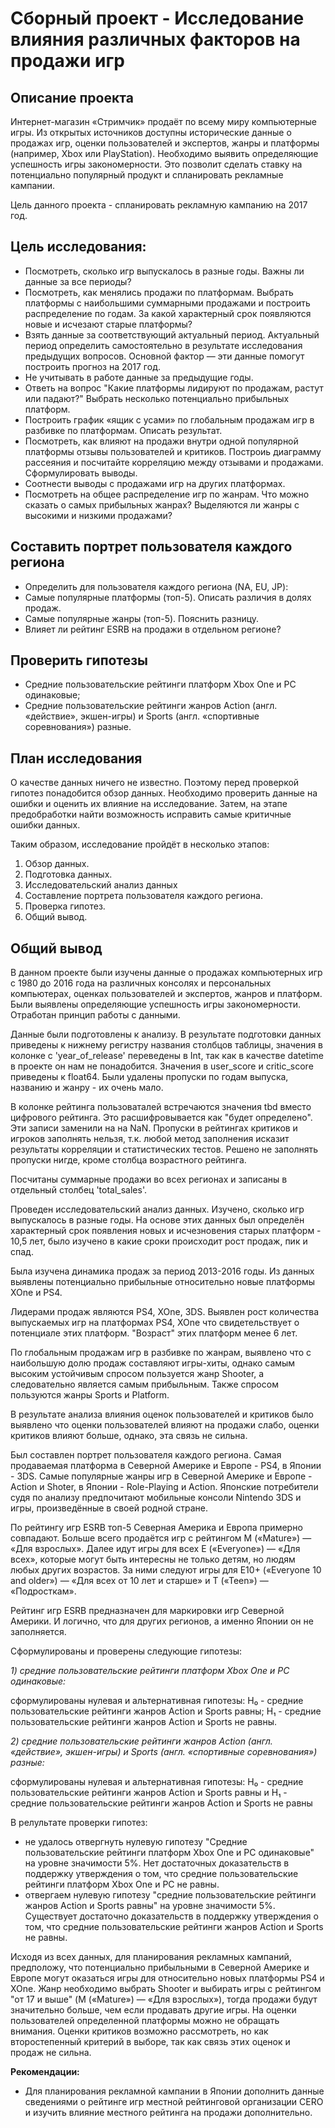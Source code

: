 # Сборный проект - Исследование влияния различных факторов на продажи игр
## Описание проекта
Интернет-магазин «Стримчик» продаёт по всему миру компьютерные игры. Из открытых источников доступны исторические данные о продажах игр, оценки пользователей и экспертов, жанры и платформы (например, Xbox или PlayStation). Необходимо выявить определяющие успешность игры закономерности. Это позволит сделать ставку на потенциально популярный продукт и спланировать рекламные кампании.

Цель данного проекта - спланировать рекламную кампанию на 2017 год.


## Цель исследования: 
- Посмотреть, сколько игр выпускалось в разные годы. Важны ли данные за все периоды?
- Посмотреть, как менялись продажи по платформам. Выбрать платформы с наибольшими суммарными продажами и построить распределение по годам. За какой характерный срок появляются новые и исчезают старые платформы?
- Взять данные за соответствующий актуальный период. Актуальный период определить самостоятельно в результате исследования предыдущих вопросов. Основной фактор — эти данные помогут построить прогноз на 2017 год.
- Не учитывать в работе данные за предыдущие годы.
- Ответь на вопрос "Какие платформы лидируют по продажам, растут или падают?" Выбрать несколько потенциально прибыльных платформ.
- Построить график «ящик с усами» по глобальным продажам игр в разбивке по платформам. Описать результат.
- Посмотреть, как влияют на продажи внутри одной популярной платформы отзывы пользователей и критиков. Построиь диаграмму рассеяния и посчитайте корреляцию между отзывами и продажами. Сформулировать выводы.
- Соотнести выводы с продажами игр на других платформах.
- Посмотреть на общее распределение игр по жанрам. Что можно сказать о самых прибыльных жанрах? Выделяются ли жанры с высокими и низкими продажами?

## Составить портрет пользователя каждого региона
- Определить для пользователя каждого региона (NA, EU, JP):
- Самые популярные платформы (топ-5). Описать различия в долях продаж.
- Самые популярные жанры (топ-5). Пояснить разницу.
- Влияет ли рейтинг ESRB на продажи в отдельном регионе?

## Проверить гипотезы
- Средние пользовательские рейтинги платформ Xbox One и PC одинаковые;
- Средние пользовательские рейтинги жанров Action (англ. «действие», экшен-игры) и Sports (англ. «спортивные соревнования») разные.

## План исследования

О качестве данных ничего не известно. Поэтому перед проверкой гипотез понадобится обзор данных. Необходимо проверить данные на ошибки и оценить их влияние на исследование. Затем, на этапе предобработки найти возможность исправить самые критичные ошибки данных.
 
Таким образом, исследование пройдёт в несколько этапов:
 1. Обзор данных.
 2. Подготовка данных.
 3. Исследовательский анализ данных
 4. Составление портрета пользователя каждого региона.
 5. Проверка гипотез.
 6. Общий вывод.

## Общий вывод

В данном проекте были изучены данные о продажах компьютерных игр с 1980 до 2016 года на различных консолях и персональных компьютерах, оценках пользователей и экспертов, жанров и платформ. Были выявлены определяющие успешность игры закономерности. Отработан принцип работы с данными.

Данные были подготовлены к анализу. В результате подготовки данных  приведены к нижнему регистру названия столбцов таблицы, значения в колонке с 'year_of_release' переведены в Int, так как в качестве datetime в проекте он нам не понадобится. Значения в user_score и critic_score приведены к float64. Были удалены пропуски по годам выпуска, названию и жанру - их очень мало. 

В колонке рейтинга пользоваталей встречаются значения tbd вместо цифрового рейтинга. Это расшифровывается как "будет определено". Эти записи заменили на на NaN. Пропуски в рейтингах критиков и игроков заполнять нельзя, т.к. любой метод заполнения исказит результаты корреляции и статистических тестов. Решено не заполнять пропуски нигде, кроме столбца возрастного рейтинга.

Посчитаны суммарные продажи во всех регионах и записаны в отдельный столбец 'total_sales'.

Проведен исследовательский анализ данных. Изучено, сколько игр выпускалось в разные годы. На основе этих данных был определён характерный срок появления новых и исчезновения старых платформ - 10,5 лет, было изучено в какие сроки происходит рост продаж, пик и спад. 

Была изучена динамика продаж за период 2013-2016 годы. Из данных выявлены потенциально прибыльные относительно новые платформы XOne и PS4.

Лидерами продаж являются PS4, XOne, 3DS. Выявлен рост количества выпускаемых игр на платформах PS4, XOne что свидетельствует о потенциале этих платформ. "Возраст" этих платформ менее 6 лет.

По глобальным продажам игр в разбивке по жанрам, выявлено что с наибольшую долю продаж составляют игры-хиты, однако самым высоким устойчивым спросом  пользуется жанр Shooter, а следовательно является самым прибыльным. Также спросом пользуются жанры Sports и Platform.	


В результате анализа влияния оценок пользователей и критиков было выявлено что оценки пользователей влияют на продажи слабо, оценки критиков влияют больше, однако, эта связь не сильна.


Был составлен портрет пользователя каждого региона. Самая продаваемая платформа в Северной Америке и Европе - PS4, в Японии - 3DS. Самые популярные жанры игр в Северной Америке и Европе - Action и Shoter, в Японии - Role-Playing и Action. Японские потребители судя по анализу предпочитают мобильные консоли Nintendo 3DS и игры, произведённые в своей родной стране.

По рейтингу игр ESRB топ-5  Северная Америка и Европа примерно совпадают. Больше всего продаётся игр с рейтингом M («Mature») — «Для взрослых». Далее идут игры для всех E («Everyone») — «Для всех», которые могут быть интересны не только детям, но людям любых других возрастов. За ними следуют игры для E10+ («Everyone 10 and older») — «Для всех от 10 лет и старше» и T («Teen») — «Подросткам».

Рейтинг игр ESRB предназначен для маркировки игр Северной Америки. И логично, что для других регионов, а именно Японии он не заполняется.  


Сформулированы и проверены следующие гипотезы:

*1) средние пользовательские рейтинги платформ Xbox One и PC одинаковые:*

   сформулированы нулевая и альтернативная гипотезы: H₀ - средние пользовательские рейтинги жанров Action и Sports равны; H₁ - средние пользовательские рейтинги жанров Action и Sports не равны.
     
*2) средние пользовательские рейтинги жанров Action (англ. «действие», экшен-игры) и Sports (англ. «спортивные соревнования») разные:*

   сформулированы нулевая и альтернативная гипотезы: H₀ - средние пользовательские рейтинги жанров Action и Sports равны
и H₁ - средние пользовательские рейтинги жанров Action и Sports не равны 

В релультате проверки гипотез:
 - не удалось отвергнуть нулевую гипотезу "Средние пользовательские рейтинги платформ Xbox One и PC одинаковые" на уровне значимости 5%. Нет достаточных доказательств в поддержку утверждения о том, что средние пользовательские рейтинги платформ Xbox One и PC не равны.
 - отвергаем нулевую гипотезу "средние пользовательские рейтинги жанров Action и Sports равны" на уровне значимости 5%. Существует достаточно доказательств в поддержку утверждения о том, что средние пользовательские рейтинги жанров Action и Sports не равны.


Исходя из всех данных, для планирования рекламных кампаний, предположу, что потенциально прибыльными в Северной Америке и Европе могут оказаться игры для относительно новых платформы PS4 и XOne. Жанр необходимо выбрать Shooter и выбирать игры с рейтингом "от 17 и выше" (M («Mature») — «Для взрослых»), тогда продажи будут значительно больше, чем если продавать другие игры. На оценки пользователей  определенной платформы можно не обращать внимания. Оценки критиков возможно рассмотреть, но как второстепенный критерий в выборе, так как связь этих оценок и продаж не сильна.

**Рекомендации:**
 - Для планирования рекламной кампании в Японии дополнить данные сведениями о рейтинге игр местной рейтинговой организации CERO и изучить влияние местного рейтинга на продажи дополнительно. 
